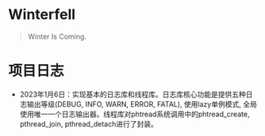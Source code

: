 <!--
 * @Author: Maoxiang Sun
 * @Date: 2023-01-06 21:21:55
 * @Description: README
-->

# Winterfell

> Winter Is Coming.



# 项目日志

* 2023年1月6日：实现基本的日志库和线程库。日志库核心功能是提供五种日志输出等级(DEBUG, INFO, WARN, ERROR, FATAL), 使用lazy单例模式, 全局使用唯一一个日志输出器。线程库对phtread系统调用中的phtread_create, pthread_join, pthread_detach进行了封装。